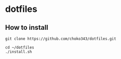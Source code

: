 # dotfiles

## How to install

	git clone https://github.com/choko343/dotfiles.git
	
	cd ~/dotfiles
	./install.sh
